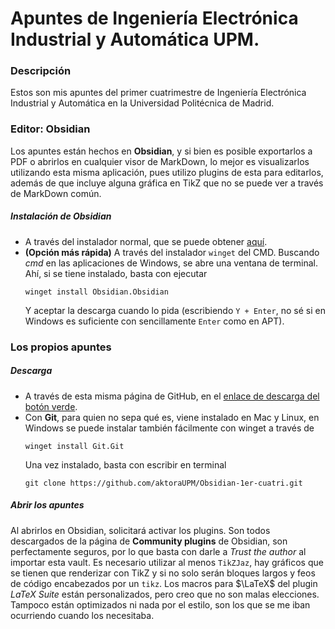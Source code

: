 # Apuntes de Ingeniería Electrónica Industrial y Automática UPM.
### Descripción
Estos son mis apuntes del primer cuatrimestre de Ingeniería Electrónica Industrial y Automática en la Universidad Politécnica de Madrid.
### Editor: Obsidian
Los apuntes están hechos en **Obsidian**, y si bien es posible exportarlos a PDF o abrirlos en cualquier visor de MarkDown, lo mejor es visualizarlos utilizando esta misma aplicación, pues utilizo plugins de esta para editarlos, además de que incluye alguna gráfica en TikZ que no se puede ver a través de MarkDown común.
##### Instalación de Obsidian
- A través del instalador normal, que se puede obtener [aquí](https://obsidian.md/download).
- **(Opción más rápida)** A través del instalador `winget` del CMD. Buscando *cmd* en las aplicaciones de Windows, se abre una ventana de terminal. Ahí, si se tiene instalado, basta con ejecutar 
  ```
  winget install Obsidian.Obsidian
  ```
  Y aceptar la descarga cuando lo pida (escribiendo `Y + Enter`, no sé si en Windows es suficiente con sencillamente `Enter` como en APT).
### Los propios apuntes
##### Descarga
- A través de esta misma página de GitHub, en el [enlace de descarga del botón verde](https://github.com/aktoraUPM/Obsidian-1er-cuatri/archive/refs/heads/master.zip).
- Con **Git**, para quien no sepa qué es, viene instalado en Mac y Linux, en Windows se puede instalar también fácilmente con winget a través de
  ```
  winget install Git.Git
  ```
  Una vez instalado, basta con escribir en terminal
  ```
  git clone https://github.com/aktoraUPM/Obsidian-1er-cuatri.git
  ```
##### Abrir los apuntes
Al abrirlos en Obsidian, solicitará activar los plugins. Son todos descargados de la página de **Community plugins** de Obsidian, son perfectamente seguros, por lo que basta con darle a _Trust the author_ al importar esta vault.
Es necesario utilizar al menos `TikZJaz`, hay gráficos que se tienen que renderizar con TikZ y si no solo serán bloques largos y feos de código encabezados por un `tikz`.
Los macros para $\LaTeX$ del plugin *LaTeX Suite* están personalizados, pero creo que no son malas elecciones. Tampoco están optimizados ni nada por el estilo, son los que se me iban ocurriendo cuando los necesitaba.